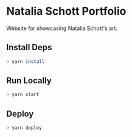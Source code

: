 # Natalia Schott Portfolio

Website for showcasing Natalia Schott's art.

## Install Deps
```bash
> yarn install
```

## Run Locally
```bash
> yarn start
```

## Deploy
```bash
> yarn deploy
```
